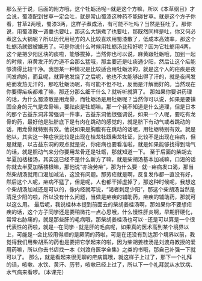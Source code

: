 那么至于说，后面的附方哦，这个牡蛎汤呢···就是这个方嘛，所以《本草纲目》才会说，蜀漆配到甘草一定会吐，就是常山蜀漆这种药不能碰甘草。就是这个方子你看，甘草2两哦，蜀漆3两，这样子煮成汤，有可能不吐吗？当然是狂吐了。那你说，用蜀漆散一调羹也要吐，那这么大锅煮了也要吐，那既然同样是吐，你又何必煮这么大锅呢？所以历代用经方的人比较喜欢用蜀漆散了，低成本高效率，那这个牡蛎汤就很被嫌恶了。可是你说什么时候用牡蛎汤比较好呢？因为它牡蛎用4两，这个是把少阳区块的痰啦，能够拔掉，当然你也可以说，麻黄跟牡蛎哦，加到一起的时候，麻黄发汗的力道不会那么猛哦，那主要还是吐痰通少阳，然后让这个疟能够清得比较干净。我想某一种情况是比较适合用牡蛎汤的，就是这个人的疟疾是夜间发病的，而且呢，就算他发烧了之后呢，他也不太能够出得了汗的，就是夜间发疟而发热无汗的，那吃牡蛎汤呢，有可能不但不吐，反而是汗解而好的。当然现在你要得疟疾都难了嘛，那还分那么细干什么？就听听就算了。
那如果你要讲药理的话，为什么蜀漆散是用龙骨，而牡蛎汤是用牡蛎呢？当然你可以说，如果是要镇固全身的元气是龙骨嘛，要祛痰是牡蛎嘛。那一个我不知道是什么道理，但是日本的那个吉益东洞非常强调一件事，吉益东洞他很强调说，如果一个人呢，要吃有龙骨的药，最好他是肚脐底下是有肉在跳动的感觉的，就是脐下有动气或者跳动的话，用龙骨就特别有效。他说如果是胸腹有在跳动的话呢，用牡蛎特别有效。就是他以，其实这一种症状比较是出现在桂龙牡跟柴龙牡证，比较不是出现在疟病，但是就是，以吉益东洞的观点就是说，你疟病也要看准啦，就是如果能够找得到动气的话，就是照动气来分你要用龙骨还是牡蛎，那就知道一下。
至于后面的柴胡去半夏加栝楼汤，其实这已经不是什么新方了嘛，就是柴胡汤基本加减嘛，口渴的话你就去半夏加栝楼根嘛，那他说“亦治劳疟”，那为什么要···就···疟病发口渴，那当然柴胡汤就用口渴加减法，这没有问题。那劳疟就是啊，反复发作都一直没有好，然后这个人呢，疟病不猛了，但是呢，人也都干掉虚掉了，那这种时候呢，我想这个柴胡汤加减还是可以的，像内经就写说，“渴者刺足少阳”，那这个柴胡汤当然是清足少阳的啦，所以没有什么问题，当做是疟疾的辅助药，疟疾的辅助药，那就可以这么用。
最后呢，我说桂林本提到前面去的柴胡姜桂汤啊，那如果你不要想疟疾的话，这个方子同学还是要稍微花一点心思哦，什么慢性肝炎啊，早期肝硬化，常常右胁痛的，就是那些肝的毛病哦，那柴胡姜桂汤也可以···还是可以算是一个很代表性的药啦，就是···在同学···就是肝的毛病呢，如果真的医术高到某个境界以上，可能是···会比较用得顺的是厥阴的药啦，可是在还没有到达那个境界以前，我觉得我们用柴胡系的药也是要把它学起来的啦，因为柴胡姜桂汤是刘渡舟教授的爱用药嘛，所以你去书店找一本《刘渡舟医学全集》之类的书哦，那自己补强一下就可以了。
那么，就是看起来很无聊的疟病篇哦，就这样子上过了，那下一个礼拜的话，咳嗽、水饮、黄汗、历节，咳嗽已经上过了，所以下一个礼拜就从水饮病、水气病来看啰。（本课完）
